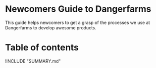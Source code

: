 # Newcomers Guide to Dangerfarms
This guide helps newcomers to get a grasp of the processes we use at Dangerfarms to develop awesome products.

# Table of contents

!INCLUDE "SUMMARY.md"